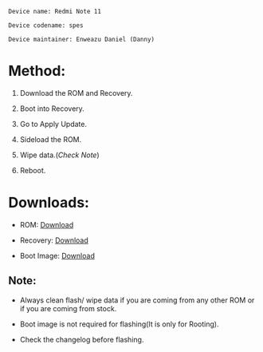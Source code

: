 ```
Device name: Redmi Note 11

Device codename: spes

Device maintainer: Enweazu Daniel (Danny)
```

# Method:

1. Download the ROM and Recovery.

2. Boot into Recovery.

3. Go to Apply Update.

4. Sideload the ROM.

5. Wipe data.(*Check Note*)

6. Reboot.

# Downloads:

* ROM: [Download](https://www.pling.com/p/1908484)

* Recovery: [Download](https://www.pling.com/p/1908484)

* Boot Image: [Download](https://www.pling.com/p/1908484)

## Note:

* Always clean flash/ wipe data if you are coming from any other ROM or if you are coming from stock.

* Boot image is not required for flashing(It is only for Rooting).

* Check the changelog before flashing.
